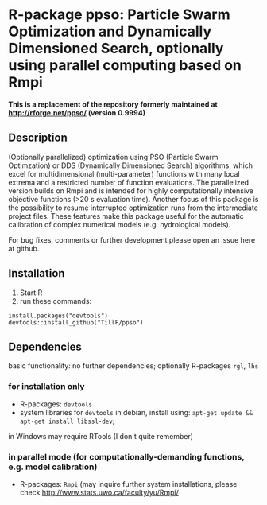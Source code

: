 R-package ppso: Particle Swarm Optimization and Dynamically Dimensioned Search, optionally using parallel computing based on Rmpi
======================================================================

**This is a replacement of the repository formerly maintained at http://rforge.net/ppso/ (version 0.9994)**

## Description
(Optionally parallelized) optimization using PSO (Particle Swarm Optimzation) or DDS (Dynamically Dimensioned Search) algorithms, which excel for multidimensional (multi-parameter) functions with many local extrema and a restricted number of function evaluations.
The parallelized version builds on Rmpi and is intended for highly computationally intensive objective functions (>20 s evaluation time).
Another focus of this package is the possibility to resume interrupted optimization runs from the intermediate project files.
These features make this package useful for the automatic calibration of complex numerical models (e.g. hydrological models). 

For bug fixes, comments or further development please open an issue here at github.

## Installation
1. Start R
2. run these commands:
```
install.packages("devtools")
devtools::install_github("TillF/ppso")
```

## Dependencies
basic functionality: no further dependencies; optionally R-packages `rgl`, `lhs`
### for installation only
* R-packages: `devtools`
* system libraries for `devtools`
in debian, install using: 
`apt-get update && apt-get install libssl-dev`;

in Windows may require RTools (I don't quite remember)
### in parallel mode (for computationally-demanding functions, e.g. model calibration)
* R-packages: `Rmpi` (may inquire further system installations, please check http://www.stats.uwo.ca/faculty/yu/Rmpi/



